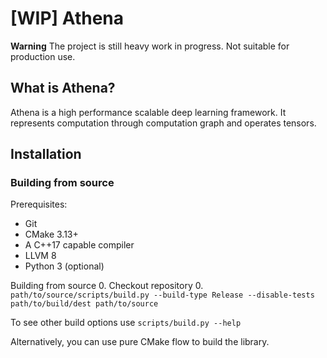 # [WIP] Athena

**Warning** The project is still heavy work in progress. Not suitable for production use.

## What is Athena?

Athena is a high performance scalable deep learning framework. It represents computation
through computation graph and operates tensors.

## Installation
### Building from source

Prerequisites:
- Git
- CMake 3.13+
- A C++17 capable compiler
- LLVM 8
- Python 3 (optional)

Building from source
0. Checkout repository
0. `path/to/source/scripts/build.py --build-type Release --disable-tests path/to/build/dest path/to/source`

To see other build options use `scripts/build.py --help`

Alternatively, you can use pure CMake flow to build the library.
